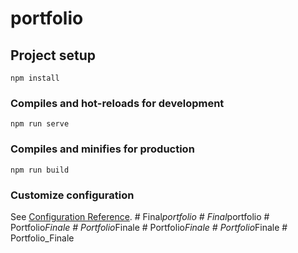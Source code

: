 # portfolio

## Project setup
```
npm install
```

### Compiles and hot-reloads for development
```
npm run serve
```

### Compiles and minifies for production
```
npm run build
```

### Customize configuration
See [Configuration Reference](https://cli.vuejs.org/config/).
#   F i n a l _ p o r t f o l i o  
 #   F i n a l _ p o r t f o l i o  
 #   P o r t f o l i o _ F i n a l e  
 #   P o r t f o l i o _ F i n a l e  
 #   P o r t f o l i o _ F i n a l e  
 #   P o r t f o l i o _ F i n a l e  
 #   P o r t f o l i o _ F i n a l e  
 